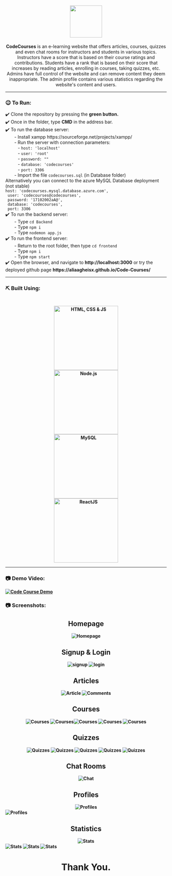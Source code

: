 

<div align="center">
  
  # <img src="/frontend/public/logo.png" alt=""  height="100">

**CodeCourses** is an e-learning website that offers articles, courses, quizzes and even chat rooms for instructors and students in various topics. Instructors have a score that is based on their course ratings and contributions. Students have a rank that is based on their score that increases by reading articles, enrolling in courses, taking quizzes, etc. Admins have full control of the website and can remove content they deem inappropriate. The admin profile contains various statistics regarding the website's content and users.

</div>

---
### 😉 To Run:
<p>
  ✔️ Clone the repository by pressing the <b>green button.</b> <br>
  ✔️ Once in the folder, type <b>CMD</b> in the address bar. <br>
  ✔️ To run the database server:<br>
       &ensp;&ensp;&ensp;&ensp;- Install xampp https://sourceforge.net/projects/xampp/<br>
       &ensp;&ensp;&ensp;&ensp;- Run the server with connection parameters:<br> 
  &ensp;&ensp;&ensp;&ensp;&ensp;  - <code>host: 'localhost'</code><br>
  &ensp;&ensp;&ensp;&ensp;&ensp;  - <code>user: 'root'</code><br>
  &ensp;&ensp;&ensp;&ensp;&ensp;  - <code>password: ""</code><br>
  &ensp;&ensp;&ensp;&ensp;&ensp;  - <code>database: 'codecourses'</code><br>
  &ensp;&ensp;&ensp;&ensp;&ensp;  - <code>port: 3306</code><br>
  &ensp;&ensp;&ensp;&ensp;- Import the file <code>codecourses.sql</code> (in Database folder)<br>
  Alternatively you can connect to the azure MySQL Database deployment (not stable)<br>
<code>host: 'codecourses.mysql.database.azure.com', 
 user: 'codecourses@codecourses', 
 password: '17102002aA@', 
 database: 'codecourses', 
 port: 3306</code><br>
  ✔️ To run the backend server:<br>
  &ensp;&ensp;&ensp;&ensp;- Type <code>cd Backend</code><br>
  &ensp;&ensp;&ensp;&ensp;- Type <code>npm i</code><br>
  &ensp;&ensp;&ensp;&ensp;- Type <code>nodemon app.js</code><br>
  ✔️ To run the frontend server:<br>
  &ensp;&ensp;&ensp;&ensp;- Return to the root folder, then type <code>cd frontend</code><br>
  &ensp;&ensp;&ensp;&ensp;- Type <code>npm i</code><br>
  &ensp;&ensp;&ensp;&ensp;- Type <code>npm start</code><br>
  ✔️ Open the browser, and navigate to <b>http://localhost:3000</b> or try the deployed github page <b>https://aliaagheisx.github.io/Code-Courses/<b> <br>
  </p>





---
### ⛏️ Built Using:
#
 <div align='center'>   <img src="screenshots/Web.png"  alt="HTML, CSS & JS"  width= "200" ></div>
 <div align='center'>   <img src="screenshots/Node.png"  alt="Node.js"  width= "200" ></div>
 <div align='center'>   <img src="screenshots/MySQL.png"  alt="MySQL"  width= "200" ></div>
 <div align='center'>   <img src="screenshots/react.png"  alt="ReactJS"  width= "200" ></div>



---
### 📷 Demo Video: 
  [![Code Course Demo](https://img.youtube.com/vi/NsCgrbrXY88/0.jpg)](https://www.youtube.com/watch?v=NsCgrbrXY88)

### 📷 Screenshots:
<div align='center'>  <h2> Homepage </h2> <img src="screenshots/homepage.png" alt="Homepage" >
 </div>
 
 <div align='center'>  <h2> Signup & Login </h2> <img src="screenshots/signup.png" alt="signup" > <img src="screenshots/login.png" alt="login" >
 </div>
 
  <div align='center'>  <h2> Articles </h2> <img src="screenshots/showarticle.png" alt="Article" > <img src="screenshots/comments.png" alt="Comments" >
 </div>
 
  <div align='center'>  <h2> Courses </h2> <img src="screenshots/addcourse.png" alt="Courses" > <img src="screenshots/coursecontent.png" alt="Courses" ><img src="screenshots/coursereview.png" alt="Courses" > <img src="screenshots/showcourse.png" alt="Courses" > <img src="screenshots/addlesson.png" alt="Courses" >
 </div>
 
   <div align='center'>  <h2> Quizzes </h2> <img src="screenshots/addquestion.gif" alt="Quizzes" > <img src="screenshots/addquiz.png" alt="Quizzes" > <img src="screenshots/showquiz.png" alt="Quizzes" > <img src="screenshots/takequiz.png" alt="Quizzes" > <img src="screenshots/takenquiz.png" alt="Quizzes" >
 </div>
 
 <div align='center'>  <h2> Chat Rooms </h2> <img src="screenshots/chatroom.png" alt="Chat" > </div>
 
 <div align='center'>  <h2> Profiles </h2> <img src="screenshots/studentprofile.png" alt="Profiles" ></div> <img src="screenshots/adminprofile.png" alt="Profiles" >

 <div align='center'>  <h2> Statistics </h2> <img src="screenshots/stats1.gif" alt="Stats" ></div> <img src="screenshots/stats2.png" alt="Stats" > <img src="screenshots/stats3.png" alt="Stats" > <img src="screenshots/stats4.png" alt="Stats" >
<h1 align='center'> Thank You. </h1>


